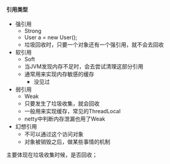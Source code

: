 #### 引用类型

- 强引用
  - Strong
  - User a = new User();
  - 垃圾回收时，只要一个对象还有一个强引用，就不会去回收
- 软引用
  - Soft
  - 当JVM发现内存不足时，会去尝试清理这部分引用
  - 通常用来实现内存敏感的缓存
    - 没见过
- 弱引用
  - Weak
  - 只要发生了垃圾收集，就会回收
  - 一般用来实现缓存，常见的ThreadLocal
  - netty中判断内存泄漏也用了Weak
- 幻想引用
  - 不可以通过这个访问对象
  - 对象被销毁之后，做某些事情的机制



主要体现在垃圾收集时候，是否回收；

